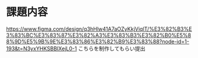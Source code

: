 # 課題内容
https://www.figma.com/design/q3hHlw41A7aOZyKkjViqlT/%E3%82%B3%E3%83%BC%E3%83%87%E3%82%A3%E3%83%B3%E3%82%B0%E5%88%9D%E5%9B%9E%E3%83%86%E3%82%B9%E3%83%88?node-id=1-193&t=N3yxYHKSBBIXejL0-1
こちらを制作してもらい提出
